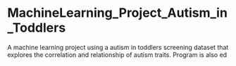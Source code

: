 # MachineLearning_Project_Autism_in_Toddlers
A machine learning project using a autism in toddlers screening dataset that explores the correlation and relationship of autism traits. Program is also ed
